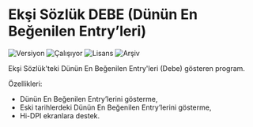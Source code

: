 # Ekşi Sözlük DEBE (Dünün En Beğenilen Entry’leri)

<img src="https://img.shields.io/badge/Versiyon-1.27-blueviolet.svg?style=flat" alt="Versiyon" /> <img src="https://img.shields.io/badge/Durum-Çalışıyor-success.svg?style=flat" alt="Çalışıyor" /> <img src="https://img.shields.io/badge/Lisans-MIT-blue.svg?style=flat" alt="Lisans" /> <img src="https://img.shields.io/badge/Arşiv-orange.svg?style=flat" alt="Arşiv" /> 

Ekşi Sözlük'teki Dünün En Beğenilen Entry'leri (Debe) gösteren program. 

Özellikleri:

* Dünün En Beğenilen Entry’lerini gösterme,
* Eski tarihlerdeki Dünün En Beğenilen Entry’lerini gösterme,
* Hi-DPI ekranlara destek.